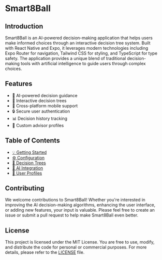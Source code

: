 # Smart8Ball

## Introduction

Smart8Ball is an AI-powered decision-making application that helps users make informed choices through an interactive decision tree system. Built with React Native and Expo, it leverages modern technologies including Expo Router for navigation, Tailwind CSS for styling, and TypeScript for type safety. The application provides a unique blend of traditional decision-making tools with artificial intelligence to guide users through complex choices.

## Features

- 🤖 AI-powered decision guidance
- 🌳 Interactive decision trees
- 📱 Cross-platform mobile support
- 🔒 Secure user authentication
- 📊 Decision history tracking
- 🎯 Custom advisor profiles

## Table of Contents

- [💡 Getting Started](docs/getting-started.md)
- [⚙️ Configuration](docs/configuration.md)
- [🌳 Decision Trees](docs/decision-trees.md)
- [🤖 AI Integration](docs/ai-integration.md)
- [👤 User Profiles](docs/user-profiles.md)

## Contributing

We welcome contributions to Smart8Ball! Whether you're interested in improving the AI decision-making algorithms, enhancing the user interface, or adding new features, your input is valuable. Please feel free to create an issue or submit a pull request to help make Smart8Ball even better.

## License

This project is licensed under the MIT License. You are free to use, modify, and distribute the code for personal or commercial purposes. For more details, please refer to the [LICENSE](LICENSE) file.
